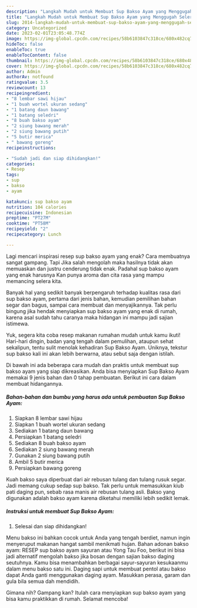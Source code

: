 ```yaml
---
description: "Langkah Mudah untuk Membuat Sup Bakso Ayam yang Menggugah Selera"
title: "Langkah Mudah untuk Membuat Sup Bakso Ayam yang Menggugah Selera"
slug: 2014-langkah-mudah-untuk-membuat-sup-bakso-ayam-yang-menggugah-selera
category: Uncategorized
date: 2023-02-01T23:05:48.774Z
image: https://img-global.cpcdn.com/recipes/58b6103847c318ce/680x482cq70/sup-bakso-ayam-foto-resep-utama.jpg
hideToc: false
enableToc: true
enableTocContent: false
thumbnail: https://img-global.cpcdn.com/recipes/58b6103847c318ce/680x482cq70/sup-bakso-ayam-foto-resep-utama.jpg
cover: https://img-global.cpcdn.com/recipes/58b6103847c318ce/680x482cq70/sup-bakso-ayam-foto-resep-utama.jpg
author: Admin
authorAv: notfound
ratingvalue: 3.5
reviewcount: 13
recipeingredient:
- "8 lembar sawi hijau"
- "1 buah wortel ukuran sedang"
- "1 batang daun bawang"
- "1 batang seledri"
- "8 buah bakso ayam"
- "2 siung bawang merah"
- "2 siung bawang putih"
- "5 butir merica"
- " bawang goreng"
recipeinstructions:

- "Sudah jadi dan siap dihidangkan!"
categories:
- Resep
tags:
- sup
- bakso
- ayam

katakunci: sup bakso ayam 
nutrition: 104 calories
recipecuisine: Indonesian
preptime: "PT27M"
cooktime: "PT58M"
recipeyield: "2"
recipecategory: Lunch

---
```



Lagi mencari inspirasi resep sup bakso ayam yang enak? Cara membuatnya sangat gampang. Tapi Jika salah mengolah maka hasilnya tidak akan memuaskan dan justru cenderung tidak enak. Padahal sup bakso ayam yang enak harusnya Kan punya aroma dan cita rasa yang mampu memancing selera kita.


Banyak hal yang sedikit banyak berpengaruh terhadap kualitas rasa dari sup bakso ayam, pertama dari jenis bahan, kemudian pemilihan bahan segar dan bagus, sampai cara membuat dan menyajikannya. Tak perlu bingung jika hendak menyiapkan sup bakso ayam yang enak di rumah, karena asal sudah tahu caranya maka hidangan ini mampu jadi sajian istimewa.

Yuk, segera kita coba resep makanan rumahan mudah untuk kamu ikuti! Hari-hari dingin, badan yang tengah dalam pemulihan, ataupun sehat sekalipun, tentu sulit menolak kehadiran Sup Bakso Ayam. Uniknya, tekstur sup bakso kali ini akan lebih berwarna, atau sebut saja dengan istilah.


Di bawah ini ada beberapa cara mudah dan praktis untuk membuat sup bakso ayam yang siap dikreasikan. Anda bisa menyiapkan Sup Bakso Ayam memakai 9 jenis bahan dan 0 tahap pembuatan. Berikut ini cara dalam membuat hidangannya.

<!--inarticleads1-->

##### Bahan-bahan dan bumbu yang harus ada untuk pembuatan Sup Bakso Ayam:

1. Siapkan 8 lembar sawi hijau
1. Siapkan 1 buah wortel ukuran sedang
1. Sediakan 1 batang daun bawang
1. Persiapkan 1 batang seledri
1. Sediakan 8 buah bakso ayam
1. Sediakan 2 siung bawang merah
1. Gunakan 2 siung bawang putih
1. Ambil 5 butir merica
1. Persiapkan  bawang goreng


Kuah bakso saya diperbuat dari air rebusan tulang dan tulang rusuk segar. Jadi memang cukup sedap sup bakso. Tak perlu untuk memasukkan kiub pati daging pun, sebab rasa manis air rebusan tulang asli. Bakso yang digunakan adalah bakso ayam karena diketahui memiliki lebih sedikit lemak. 

<!--inarticleads2-->

##### Instruksi untuk membuat Sup Bakso Ayam:


1. Selesai dan siap dihidangkan!

Menu bakso ini bahkan cocok untuk Anda yang tengah berdiet, namun ingin menyeruput makanan hangat sambil menikmati hujan. Bahan adonan bakso ayam: RESEP sup bakso ayam sayuran atau Yong Tau Foo, berikut ini bisa jadi alternatif mengolah bakso jika bosan dengan sajian bakso daging seutuhnya. Kamu bisa menambahkan berbagai sayur-sayuran kesukaanmu dalam menu bakso satu ini. Daging sapi untuk membuat pentol atau bakso dapat Anda ganti menggunakan daging ayam. Masukkan perasa, garam dan gula bila semua dah mendidih. 

Gimana nih? Gampang kan? Itulah cara menyiapkan sup bakso ayam yang bisa kamu praktikkan di rumah. Selamat mencoba!
